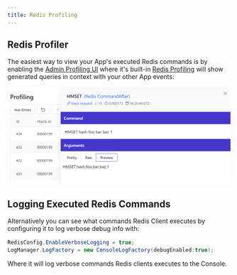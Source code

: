 ```yaml
---
title: Redis Profiling
---
```


## Redis Profiler

The easiest way to view your App's executed Redis commands is by enabling the [Admin Profiling UI](/admin-ui-features#request-logging-profiling) where it's built-in [Redis Profiling](/admin-ui-profiling#redis-profiling) will show generated queries in context with your other App events:

<a href="/admin-ui-profiling#redis-profiling" class="block flex justify-center items-center">
    <img class="max-w-screen-md" src="/img/pages/admin-ui/profiling-redis-CommandAfter.png">
</a>

## Logging Executed Redis Commands

Alternatively you can see what commands Redis Client executes by configuring it to log verbose debug info with:

```csharp
RedisConfig.EnableVerboseLogging = true;
LogManager.LogFactory = new ConsoleLogFactory(debugEnabled:true);
```

Where it will log verbose commands Redis clients executes to the Console.
